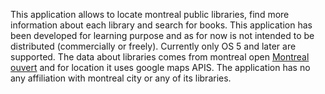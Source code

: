 This application allows to locate montreal public libraries, find more information about each library and search for books. This application has been developed for learning purpose and as for now is not intended to be distributed (commercially or freely). Currently only OS 5 and later are supported. The data about libraries comes from montreal open <a href="http://montrealouvert.net/?lang=en" target="_blank">Montreal ouvert</a> and for location it uses google maps APIS. The application has no any affiliation with montreal city or any of its libraries.
